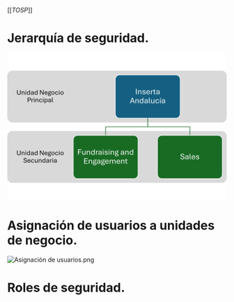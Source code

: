 [[_TOSP_]]

# Jerarquía de seguridad.
![Estructura seguridad.png](/.attachments/Estructura%20seguridad-d752a6d2-4094-4392-91b8-451a2ddcaf4d.png)

# Asignación de usuarios a unidades de negocio.
![Asignación de usuarios.png](/.attachments/Asignación%20de%20usuarios-fd007d20-4c02-40ed-96d9-1762290a18b7.png)

# Roles de seguridad.
